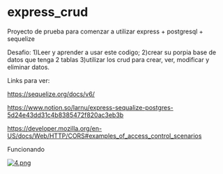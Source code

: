# express_crud

Proyecto de prueba para comenzar a utilizar express + postgresql + sequelize

Desafio: 1)Leer y aprender a usar este codigo; 2)crear su porpia base de datos que tenga 2 tablas 3)utilizar los crud para crear, ver, modificar y eliminar datos.

Links para ver:

https://sequelize.org/docs/v6/

https://www.notion.so/larnu/express-sequalize-postgres-5d24e43dd31c4b8385472f820ac3eb3b

https://developer.mozilla.org/en-US/docs/Web/HTTP/CORS#examples_of_access_control_scenarios

Funcionando

[![4.png](https://i.postimg.cc/85pGPQyb/4.png)](https://postimg.cc/nsPg05fs)
